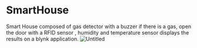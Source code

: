 # SmartHouse
Smart House composed of gas detector with a buzzer if there is a gas,
open the door with a RFID sensor ,
humidity and temperature sensor displays the results on a blynk application.
![Untitled](https://user-images.githubusercontent.com/74416763/166922675-ed437316-cd5b-4354-a45e-c9c4fa1fe143.png)
